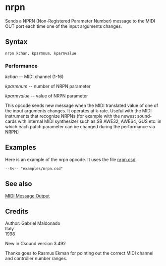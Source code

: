 <!--
id:nrpn
category:Real-time MIDI:Output
-->
# nrpn
Sends a NPRN (Non-Registered Parameter Number) message to the MIDI OUT port each time one of the input arguments changes.

## Syntax
``` csound-orc
nrpn kchan, kparmnum, kparmvalue
```

### Performance

_kchan_ -- MIDI channel (1-16)

_kparmnum_ -- number of NRPN parameter

_kparmvalue_ -- value of NRPN parameter

This opcode sends new message when the MIDI translated value of one of the input arguments changes. It operates at k-rate. Useful with the MIDI instruments that recognize NRPNs (for example with the newest sound-cards with internal MIDI synthesizer such as SB AWE32, AWE64, GUS etc. in which each patch parameter can be changed during the performance via NRPN)

## Examples

Here is an example of the nrpn opcode. It uses the file [nrpn.csd](../../examples/nrpn.csd).

``` csound-csd title="Example of the nrpn opcode." linenums="1"
--8<-- "examples/nrpn.csd"
```

## See also

[MIDI Message Output](../../midi/output)

## Credits

Author: Gabriel Maldonado<br>
Italy<br>
1998<br>

New in Csound version 3.492

Thanks goes to Rasmus Ekman for pointing out the correct MIDI channel and controller number ranges.

